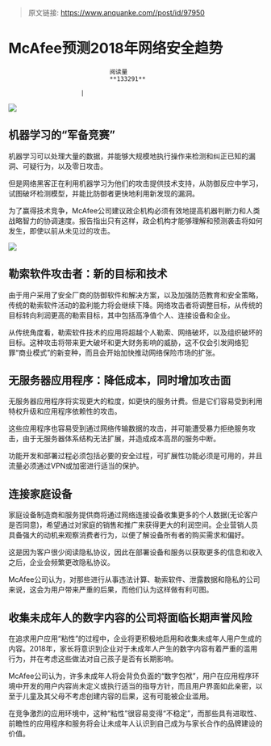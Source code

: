 > 原文链接: https://www.anquanke.com//post/id/97950 


# McAfee预测2018年网络安全趋势


                                阅读量   
                                **133291**
                            
                        |
                        
                                                                                    



[![](https://p1.ssl.qhimg.com/t0148acf8a1d74a4a41.png)](https://p1.ssl.qhimg.com/t0148acf8a1d74a4a41.png)



## 机器学习的“军备竞赛”

机器学习可以处理大量的数据，并能够大规模地执行操作来检测和纠正已知的漏洞、可疑行为，以及零日攻击。

但是网络黑客正在利用机器学习为他们的攻击提供技术支持，从防御反应中学习，试图破坏检测模型，并能比防御者更快地利用新发现的漏洞。

为了赢得技术竞争，McAfee公司建议政企机构必须有效地提高机器判断力和人类战略智力的协调速度。报告指出只有这样，政企机构才能够理解和预测袭击将如何发生，即使以前从未见过的攻击。

[![](https://p2.ssl.qhimg.com/t01b52a49a6f6950fa5.jpg)](https://p2.ssl.qhimg.com/t01b52a49a6f6950fa5.jpg)

## 勒索软件攻击者：新的目标和技术

由于用户采用了安全厂商的防御软件和解决方案，以及加强防范教育和安全策略，传统的勒索软件活动的盈利能力将会继续下降。网络攻击者将调整目标，从传统的目标转向利润更高的勒索目标，其中包括高净值个人、连接设备和企业。

从传统角度看，勒索软件技术的应用将超越个人勒索、网络破坏，以及组织破坏的目标。这种攻击将带来更大破坏和更大财务影响的威胁，这不仅会引发网络犯罪“商业模式”的新变种，而且会开始加快推动网络保险市场的扩张。



## 无服务器应用程序：降低成本，同时增加攻击面

无服务器应用程序将实现更大的粒度，如更快的服务计费。但是它们容易受到利用特权升级和应用程序依赖性的攻击。

这些应用程序也容易受到通过网络传输数据的攻击，并可能遭受暴力拒绝服务攻击，由于无服务器体系结构无法扩展，并造成成本高昂的服务中断。

功能开发和部署过程必须包括必要的安全过程，可扩展性功能必须是可用的，并且流量必须通过VPN或加密进行适当的保护。



## 连接家庭设备

家庭设备制造商和服务提供商将通过网络连接设备收集更多的个人数据(无论客户是否同意)，希望通过对家庭的销售和推广来获得更大的利润空间。企业营销人员具备强大的动机来观察消费者行为，以便了解设备所有者的购买需求和偏好。

这是因为客户很少阅读隐私协议，因此在部署设备和服务以获取更多的信息和收入之后，企业会频繁更改隐私协议。

McAfee公司认为，对那些进行从事违法计算、勒索软件、泄露数据和隐私的公司来说，这会为用户带来严重的后果，而他们认为这样做有利可图。



## 收集未成年人的数字内容的公司将面临长期声誉风险

在追求用户应用“粘性”的过程中，企业将更积极地启用和收集未成年人用户生成的内容。2018年，家长将意识到企业对于未成年人产生的数字内容有着严重的滥用行为，并在考虑这些做法对自己孩子是否有长期影响。

McAfee公司认为，许多未成年人将会背负负面的“数字包袱”，用户在应用程序环境中开发的用户内容尚未定义或执行适当的指导方针，而且用户界面如此亲密，以至于儿童及其父母不考虑创建内容的后果，这有可能被企业滥用。

在竞争激烈的应用环境中，这种“粘性”很容易变得“不稳定”，而那些具有进取性、前瞻性的应用程序和服务将会让未成年人认识到自己成为与家长合作的品牌建设的价值。
